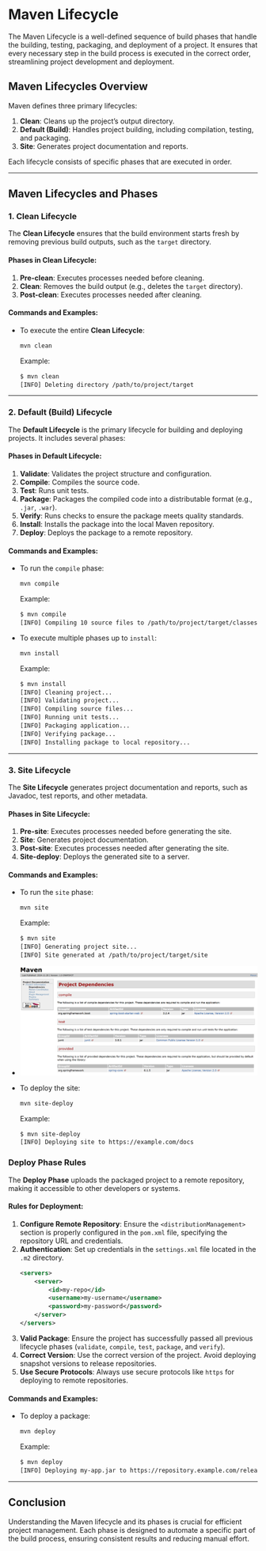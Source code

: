 
# Maven Lifecycle

The Maven Lifecycle is a well-defined sequence of build phases that handle the building, testing, packaging, and deployment of a project. It ensures that every necessary step in the build process is executed in the correct order, streamlining project development and deployment.

## Maven Lifecycles Overview

Maven defines three primary lifecycles:

1. **Clean**: Cleans up the project’s output directory.
2. **Default (Build)**: Handles project building, including compilation, testing, and packaging.
3. **Site**: Generates project documentation and reports.

Each lifecycle consists of specific phases that are executed in order.

---

## Maven Lifecycles and Phases

### 1. **Clean Lifecycle**
The **Clean Lifecycle** ensures that the build environment starts fresh by removing previous build outputs, such as the `target` directory.

#### Phases in Clean Lifecycle:
1. **Pre-clean**: Executes processes needed before cleaning.
2. **Clean**: Removes the build output (e.g., deletes the `target` directory).
3. **Post-clean**: Executes processes needed after cleaning.

#### Commands and Examples:
- To execute the entire **Clean Lifecycle**:
  ```bash
  mvn clean
  ```
  Example:
  ```bash
  $ mvn clean
  [INFO] Deleting directory /path/to/project/target
  ```

---

### 2. **Default (Build) Lifecycle**
The **Default Lifecycle** is the primary lifecycle for building and deploying projects. It includes several phases:

#### Phases in Default Lifecycle:
1. **Validate**: Validates the project structure and configuration.
2. **Compile**: Compiles the source code.
3. **Test**: Runs unit tests.
4. **Package**: Packages the compiled code into a distributable format (e.g., `.jar`, `.war`).
5. **Verify**: Runs checks to ensure the package meets quality standards.
6. **Install**: Installs the package into the local Maven repository.
7. **Deploy**: Deploys the package to a remote repository.

#### Commands and Examples:
- To run the `compile` phase:
  ```bash
  mvn compile
  ```
  Example:
  ```bash
  $ mvn compile
  [INFO] Compiling 10 source files to /path/to/project/target/classes
  ```

- To execute multiple phases up to `install`:
  ```bash
  mvn install
  ```
  Example:
  ```bash
  $ mvn install
  [INFO] Cleaning project...
  [INFO] Validating project...
  [INFO] Compiling source files...
  [INFO] Running unit tests...
  [INFO] Packaging application...
  [INFO] Verifying package...
  [INFO] Installing package to local repository...
  ```

---

### 3. **Site Lifecycle**
The **Site Lifecycle** generates project documentation and reports, such as Javadoc, test reports, and other metadata.

#### Phases in Site Lifecycle:
1. **Pre-site**: Executes processes needed before generating the site.
2. **Site**: Generates project documentation.
3. **Post-site**: Executes processes needed after generating the site.
4. **Site-deploy**: Deploys the generated site to a server.

#### Commands and Examples:
- To run the `site` phase:
  ```bash
  mvn site
  ```
  Example:
  ```bash
  $ mvn site
  [INFO] Generating project site...
  [INFO] Site generated at /path/to/project/target/site
  ```
- ![Site Image](../../../../../../src/assets/site.png)

- To deploy the site:
  ```bash
  mvn site-deploy
  ```
  Example:
  ```bash
  $ mvn site-deploy
  [INFO] Deploying site to https://example.com/docs
  ```

### Deploy Phase Rules

The **Deploy Phase** uploads the packaged project to a remote repository, making it accessible to other developers or systems.

#### Rules for Deployment:
1. **Configure Remote Repository**: Ensure the `<distributionManagement>` section is properly configured in the `pom.xml` file, specifying the repository URL and credentials.
2. **Authentication**: Set up credentials in the `settings.xml` file located in the `.m2` directory.
   ```xml
   <servers>
       <server>
           <id>my-repo</id>
           <username>my-username</username>
           <password>my-password</password>
       </server>
   </servers>
   ```
3. **Valid Package**: Ensure the project has successfully passed all previous lifecycle phases (`validate`, `compile`, `test`, `package`, and `verify`).
4. **Correct Version**: Use the correct version of the project. Avoid deploying snapshot versions to release repositories.
5. **Use Secure Protocols**: Always use secure protocols like `https` for deploying to remote repositories.

#### Commands and Examples:
- To deploy a package:
  ```bash
  mvn deploy
  ```
  Example:
  ```bash
  $ mvn deploy
  [INFO] Deploying my-app.jar to https://repository.example.com/releases
  ```

---

## Conclusion
Understanding the Maven lifecycle and its phases is crucial for efficient project management. Each phase is designed to automate a specific part of the build process, ensuring consistent results and reducing manual effort.
